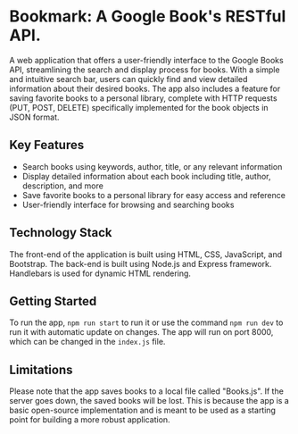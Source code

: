 # Bookmark: A Google Book's RESTful API.

A web application that offers a user-friendly interface to the Google Books API, streamlining the search and display process for books. With a simple and intuitive search bar, users can quickly find and view detailed information about their desired books. The app also includes a feature for saving favorite books to a personal library, complete with HTTP requests (PUT, POST, DELETE) specifically implemented for the book objects in JSON format.
## Key Features
- Search books using keywords, author, title, or any relevant information
- Display detailed information about each book including title, author, description, and more
- Save favorite books to a personal library for easy access and reference
- User-friendly interface for browsing and searching books

## Technology Stack
The front-end of the application is built using HTML, CSS, JavaScript, and Bootstrap. The back-end is built using Node.js and Express framework. Handlebars is used for dynamic HTML rendering.

## Getting Started
To run the app, `npm run start` to run it or use the command `npm run dev` to run it with automatic update on changes. The app will run on port 8000, which can be changed in the `index.js` file.

## Limitations
Please note that the app saves books to a local file called "Books.js". If the server goes down, the saved books will be lost. This is because the app is a basic open-source implementation and is meant to be used as a starting point for building a more robust application.
